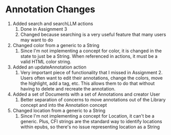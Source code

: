 # Annotation Changes

1. Added search and searchLLM actions
	1. Done in Assignment 3
	2. Changed because searching is a very useful feature that many users may want to do
2. Changed color from a generic to a String
	1. Since I'm not implementing a concept for color, it is changed in the state to just be a String. When referenced in actions, it must be a valid HTML color string. 
3. Added an updateAnnotation action
	1. Very important piece of functionality that I missed in Assignment 2. Users often want to edit their annotations, change the colors, move the highlight, add a tag, etc. This allows them to do that without having to delete and recreate the annotation. 
4. Added a set of Documents with a set of Annotations and creator User
	1. Better separation of concerns to move annotations out of the Library concept and into the Annotation concept 
5. Changed location from a generic to a String
	1. Since I'm not implementing a concept for Location, it can't be a generic. Plus, CFI strings are the standard way to identify locations within epubs, so there's no issue representing location as a String